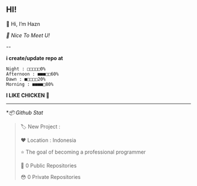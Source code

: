 HI!
--
👋 Hi, I’m Hazn

*🙂 Nice To Meet U!*

--

**i create/update repo at**
```text
Night : □□□□□0%
Afternoon : ■■■□□60%
Dawn : ■□□□□20%
Morning : ■■■■□80%
```
**I LIKE CHICKEN 🍗**

----

**📦 Github Stat*

> 🏷️ New Project : 
 > 
> ❤️ Location : Indonesia
 > 
> ⭐ The goal of becoming a professional programmer
 > 
> 🙂 0 Public Repositories 
 > 
> 😳 0 Private Repositories  
 > 
